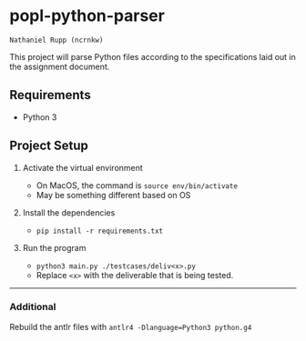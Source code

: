 # popl-python-parser

`Nathaniel Rupp (ncrnkw)`

This project will parse Python files according to the specifications laid out in the assignment document.

## Requirements

- Python 3

## Project Setup

1. Activate the virtual environment

   - On MacOS, the command is `source env/bin/activate`
   - May be something different based on OS

2. Install the dependencies

   - `pip install -r requirements.txt`

3. Run the program
   - `python3 main.py ./testcases/deliv<x>.py`
   - Replace `<x>` with the deliverable that is being tested.

---

### Additional

Rebuild the antlr files with `antlr4 -Dlanguage=Python3 python.g4`
